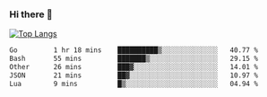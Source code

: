 ### Hi there 👋

<!--
**3Xpl0it3r/3Xpl0it3r** is a ✨ _special_ ✨ repository because its `README.md` (this file) appears on your GitHub profile.

Here are some ideas to get you started:

- 🔭 I’m currently working on ...
- 🌱 I’m currently learning ...
- 👯 I’m looking to collaborate on ...
- 🤔 I’m looking for help with ...
- 💬 Ask me about ...
- 📫 How to reach me: ...
- 😄 Pronouns: ...
- ⚡ Fun fact: ...
-->


[![Top Langs](https://github-readme-stats.vercel.app/api/top-langs/?username=3Xpl0it3r&layout=compact)](https://github.com/3Xpl0it3r/3Xpl0it3r)

<!--START_SECTION:waka-->

```txt
Go         1 hr 18 mins    ██████████▒░░░░░░░░░░░░░░   40.77 %
Bash       55 mins         ███████▒░░░░░░░░░░░░░░░░░   29.15 %
Other      26 mins         ███▓░░░░░░░░░░░░░░░░░░░░░   14.01 %
JSON       21 mins         ██▓░░░░░░░░░░░░░░░░░░░░░░   10.97 %
Lua        9 mins          █▒░░░░░░░░░░░░░░░░░░░░░░░   04.94 %
```

<!--END_SECTION:waka-->
